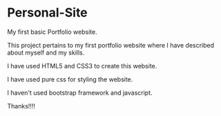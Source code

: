 # Personal-Site

My first basic Portfolio website.

This project pertains to my first portfolio website where I have described about myself and my skills. 

I have used HTML5 and CSS3 to create this website.

I have used pure css for styling the website.

I haven't used bootstrap framework and javascript.

Thanks!!!!
